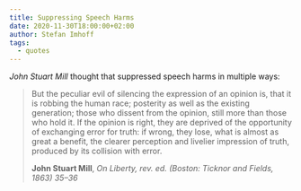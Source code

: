 ```yaml
---
title: Suppressing Speech Harms
date: 2020-11-30T18:00:00+02:00
author: Stefan Imhoff
tags:
  - quotes
---
```


_John Stuart Mill_ thought that suppressed speech harms in multiple ways:

> But the peculiar evil of silencing the expression of an opinion is, that it is robbing the human race; posterity as well as the existing generation; those who dissent from the opinion, still more than those who hold it. If the opinion is right, they are deprived of the opportunity of exchanging error for truth: if wrong, they lose, what is almost as great a benefit, the clearer perception and livelier impression of truth, produced by its collision with error.
>
> **John Stuart Mill**, _On Liberty, rev. ed. (Boston: Ticknor and Fields, 1863) 35–36_

